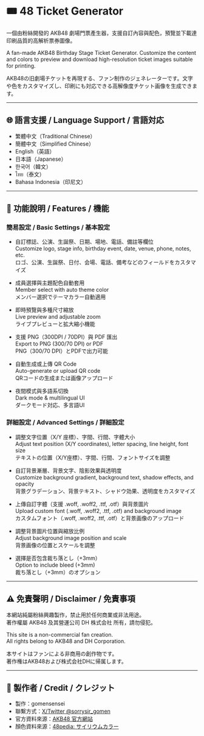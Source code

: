 # 🎟️ 48 Ticket Generator

一個由粉絲開發的 AKB48 劇場門票產生器，支援自訂內容與配色，預覽並下載達印刷品質的高解析票券圖像。

A fan-made AKB48 Birthday Stage Ticket Generator. Customize the content and colors to preview and download high-resolution ticket images suitable for printing.

AKB48の旧劇場チケットを再現する、ファン制作のジェネレーターです。文字や色をカスタマイズし、印刷にも対応できる高解像度チケット画像を生成できます。

---

## 🌐 語言支援 / Language Support / 言語対応

- 繁體中文（Traditional Chinese）
- 簡體中文（Simplified Chinese）
- English（英語）
- 日本語（Japanese）
- 한국어（韓文）
- ไทย（泰文）
- Bahasa Indonesia（印尼文）

---

## 📝 功能說明 / Features / 機能

### 簡易設定 / Basic Settings / 基本設定
- 自訂標誌、公演、生誕祭、日期、場地、電話、備註等欄位  
  Customize logo, stage info, birthday event, date, venue, phone, notes, etc.  
  ロゴ、公演、生誕祭、日付、会場、電話、備考などのフィールドをカスタマイズ

- 成員選擇與主題配色自動套用  
  Member select with auto theme color  
  メンバー選択でテーマカラー自動適用

- 即時預覽與多種尺寸縮放  
  Live preview and adjustable zoom  
  ライブプレビューと拡大縮小機能

- 支援 PNG（300DPI / 70DPI）與 PDF 匯出  
  Export to PNG (300/70 DPI) or PDF  
  PNG（300/70 DPI）とPDFで出力可能

- 自動生成或上傳 QR Code  
  Auto-generate or upload QR code  
  QRコードの生成または画像アップロード

- 夜間模式與多語系切換  
  Dark mode & multilingual UI  
  ダークモード対応、多言語UI

### 詳細設定 / Advanced Settings / 詳細設定
- 調整文字位置（X/Y 座標）、字間、行間、字體大小  
  Adjust text position (X/Y coordinates), letter spacing, line height, font size  
  テキストの位置（X/Y座標）、字間、行間、フォントサイズを調整

- 自訂背景漸層、背景文字、陰影效果與透明度  
  Customize background gradient, background text, shadow effects, and opacity  
  背景グラデーション、背景テキスト、シャドウ効果、透明度をカスタマイズ

- 上傳自訂字體（支援 .woff, .woff2, .ttf, .otf）與背景圖片  
  Upload custom font (.woff, .woff2, .ttf, .otf) and background image  
  カスタムフォント（.woff, .woff2, .ttf, .otf）と背景画像のアップロード

- 調整背景圖片位置與縮放比例  
  Adjust background image position and scale  
  背景画像の位置とスケールを調整

- 選擇是否包含裁ち落とし（+3mm）  
  Option to include bleed (+3mm)  
  裁ち落とし（+3mm）のオプション

---

## ⚠️ 免責聲明 / Disclaimer / 免責事項

本網站純屬粉絲興趣製作，禁止用於任何商業或非法用途。  
著作權屬 AKB48 及其營運公司 DH 株式会社 所有，請勿侵犯。

This site is a non-commercial fan creation.  
All rights belong to AKB48 and DH Corporation.

本サイトはファンによる非商用の創作物です。  
著作権はAKB48および株式会社DHに帰属します。

---

## 📎 製作者 / Credit / クレジット

- 製作：gomensensei  
- 聯繫方式：[X/Twitter @sorrysir_gomen](https://x.com/sorrysir_gomen)  
- 官方資料來源：[AKB48 官方網站](https://www.akb48.co.jp/about/members)  
- 顏色資料來源：[48pedia: サイリウムカラー](https://48pedia.org/サイリウムカラー#AKB48)

